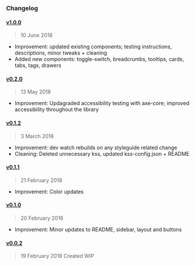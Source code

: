 ### Changelog

#### [v1.0.0](https://github.com/Pickra/cssComponentsAndStyleguide/tree/v1.0.0)
> 10 June 2018
- Improvement: updated existing components; testing instructions, descriptions, minor tweaks + cleaning
- Added new components: toggle-switch, breadcrumbs, tooltips, cards, tabs, tags, drawers 

#### [v0.2.0](https://github.com/Pickra/cssComponentsAndStyleguide/tree/v0.2.0)
> 13 May 2018
- Improvement: Updagraded accessibility testing with axe-core;
improved accessibility throughout the library

#### [v0.1.2](https://github.com/Pickra/cssComponentsAndStyleguide/tree/v0.1.2)
> 3 March 2018
- Improvement: dev watch rebuilds on any styleguide related change
- Cleaning: Deleted unnecessary kss, updated kss-config.json + README

#### [v0.1.1](https://github.com/Pickra/cssComponentsAndStyleguide/tree/v0.1.1)
> 21 February 2018
- Improvement: Color updates

#### [v0.1.0](https://github.com/Pickra/cssComponentsAndStyleguide/tree/v0.1.0)
> 20 February 2018
- Improvement: Minor updates to README, sidebar, layout and buttons

#### [v0.0.2](https://github.com/Pickra/cssComponentsAndStyleguide/tree/v0.0.2)
> 19 February 2018
Created WIP